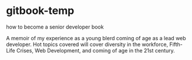 # gitbook-temp
how to become a senior developer book 


A memoir of my experience as a young blerd coming of age as a lead web developer. Hot topics covered will cover diversity in the workforce, Fifth-Life Crises, Web Development, and coming of age in the 21st century.
